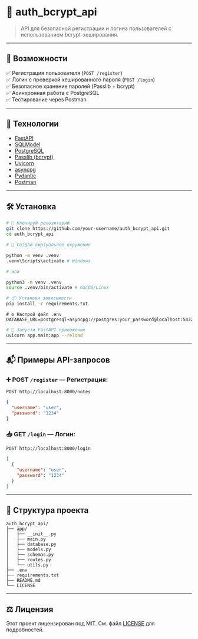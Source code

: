 # 🔐 auth_bcrypt_api

> API для безопасной регистрации и логина пользователей с использованием bcrypt-хеширования.

---

## 🚀 Возможности

✅ Регистрация пользователя (`POST /register`)  
✅ Логин с проверкой хешированного пароля (`POST /login`)  
✅ Безопасное хранение паролей (Passlib + bcrypt)  
✅ Асинхронная работа с PostgreSQL  
✅ Тестирование через Postman

---

## 🧰 Технологии

- [FastAPI](https://fastapi.tiangolo.com/)
- [SQLModel](https://sqlmodel.tiangolo.com/)
- [PostgreSQL](https://www.postgresql.org/)
- [Passlib (bcrypt)](https://passlib.readthedocs.io/)
- [Uvicorn](https://www.uvicorn.org/)
- [asyncpg](https://magicstack.github.io/asyncpg/)
- [Pydantic](https://docs.pydantic.dev/)
- [Postman](https://www.postman.com/)

---

## 🛠️ Установка

```bash
# 📁 Клонируй репозиторий
git clone https://github.com/your-username/auth_bcrypt_api.git
cd auth_bcrypt_api
```

```bash
# 🧪 Создай виртуальное окружение

python -m venv .venv
.venv\Scripts\activate # Windows

# или

python3 -m venv .venv
source .venv/bin/activate # macOS/Linux
```

```bash
# 📦 Установи зависимости
pip install -r requirements.txt
```

```env
# ⚙️ Настрой файл .env
DATABASE_URL=postgresql+asyncpg://postgres:your_password@localhost:5432/auth_bcrypt_api
```

```bash
# 🚀 Запусти FastAPI приложение
uvicorn app.main:app --reload
```

---

## 📬 Примеры API-запросов

### ➕ POST `/register` — Регистрация:

```http
POST http://localhost:8000/notes
```

```json
{
  "username": "user",
  "password": "1234"
}
```

### 📥 GET `/login` — Логин:

```http
POST http://localhost:8000/login
```

```json
[
  {
    "username": "user",
    "password": "1234"
  }
]
```

---

## 📂 Структура проекта

```
auth_bcrypt_api/
├── app/
│   ├── __init__.py
│   ├── main.py
│   ├── database.py
│   ├── models.py
│   ├── schemas.py
│   ├── routes.py
│   └── utils.py
├── .env
├── requirements.txt
├── README.md
└── LICENSE
```

---

## ⚖️ Лицензия

Этот проект лицензирован под MIT. См. файл [LICENSE](./LICENSE) для подробностей.

